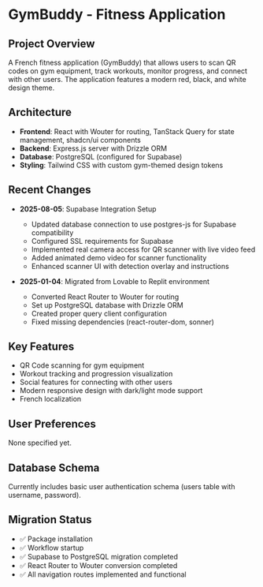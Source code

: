 # GymBuddy - Fitness Application

## Project Overview
A French fitness application (GymBuddy) that allows users to scan QR codes on gym equipment, track workouts, monitor progress, and connect with other users. The application features a modern red, black, and white design theme.

## Architecture
- **Frontend**: React with Wouter for routing, TanStack Query for state management, shadcn/ui components
- **Backend**: Express.js server with Drizzle ORM
- **Database**: PostgreSQL (configured for Supabase)
- **Styling**: Tailwind CSS with custom gym-themed design tokens

## Recent Changes
- **2025-08-05**: Supabase Integration Setup
  - Updated database connection to use postgres-js for Supabase compatibility
  - Configured SSL requirements for Supabase
  - Implemented real camera access for QR scanner with live video feed
  - Added animated demo video for scanner functionality
  - Enhanced scanner UI with detection overlay and instructions

- **2025-01-04**: Migrated from Lovable to Replit environment
  - Converted React Router to Wouter for routing
  - Set up PostgreSQL database with Drizzle ORM
  - Created proper query client configuration
  - Fixed missing dependencies (react-router-dom, sonner)

## Key Features
- QR Code scanning for gym equipment
- Workout tracking and progression visualization
- Social features for connecting with other users
- Modern responsive design with dark/light mode support
- French localization

## User Preferences
None specified yet.

## Database Schema
Currently includes basic user authentication schema (users table with username, password).

## Migration Status
- ✅ Package installation
- ✅ Workflow startup
- ✅ Supabase to PostgreSQL migration completed
- ✅ React Router to Wouter conversion completed
- ✅ All navigation routes implemented and functional